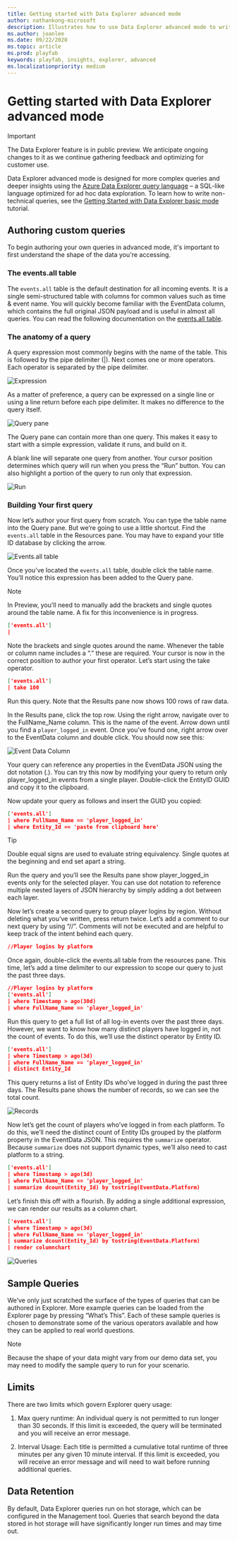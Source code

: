 ```yaml
---
title: Getting started with Data Explorer advanced mode
author: nathankong-microsoft
description: Illustrates how to use Data Explorer advanced mode to write queries.
ms.author: joanlee
ms.date: 09/22/2020
ms.topic: article
ms.prod: playfab
keywords: playfab, insights, explorer, advanced
ms.localizationpriority: medium
---
```


# Getting started with Data Explorer advanced mode

>[!IMPORTANT] 
>The Data Explorer feature is in public preview. We anticipate ongoing changes to it as we continue gathering feedback 
and optimizing for customer use.

Data Explorer advanced mode is designed for more complex queries and deeper insights using the [Azure Data Explorer query language](https://docs.microsoft.com/azure/data-explorer/write-queries) – a SQL-like language optimized for ad hoc data exploration. To learn how to write non-technical queries, see the [Getting Started with Data Explorer basic mode](getting-started-with-data-explorer-basic.md) tutorial.

## Authoring custom queries

To begin authoring your own queries in advanced mode, it's important to first understand the shape of the data you're accessing.

### The events.all table

The `events.all` table is the default destination for all incoming events. It is a single semi-structured table with columns for common values such as time & event name. You will quickly become familiar with the EventData column, which contains the full original JSON payload and is useful in almost all queries. You can read the following documentation on the [events.all table](../schemas/events-all.md).

### The anatomy of a query

A query expression most commonly begins with the name of the table. This is followed by the pipe delimiter (|). 
Next comes one or more operators. Each operator is separated by the pipe delimiter. 

![Expression](media/Explorer4-02.png)

As a matter of preference, a query can be expressed on a single line or using a line return before each pipe delimiter. It makes no difference to the query itself.

![Query pane](media/Explorer5-02.png)

The Query pane can contain more than one query. This makes it easy to start with a simple expression, validate it runs, and build on it.

A blank line will separate one query from another. Your cursor position determines which query will run when you press the “Run” button. You can also highlight a portion of the query to run only that expression. 

![Run](media/Explorer6-02.png)

### Building Your first query

Now let’s author your first query from scratch. You can type the table name into the Query pane. But we’re going to use a little shortcut. Find the `events.all` table in the Resources pane. You may have to expand your title ID database by clicking the arrow.

![Events.all table](media/Explorer7-01.png)

Once you’ve located the `events.all` table, double click the table name. You’ll notice this expression has been added to the Query pane. 

> [!NOTE]
> In Preview, you'll need to manually add the brackets and single quotes around the table name. A fix for this inconvenience is in progress.

```json
['events.all']
| 
```

Note the brackets and single quotes around the name. Whenever the table or column name includes a “.” these are required. Your cursor is now in the correct position to author your first operator. Let’s start using the take operator.

```json
['events.all']
| take 100
```

Run this query. Note that the Results pane now shows 100 rows of raw data. 

In the Results pane, click the top row. Using the right arrow, navigate over to the FullName_Name column. This is the name of the event. Arrow down until you find a `player_logged_in` event. Once you’ve found one, right arrow over to the EventData column and double click. You should now see this:

![Event Data Column](media/Explorer8-01.png)

Your query can reference any properties in the EventData JSON using the dot notation (.). You can try this now by modifying your query to return only player_logged_in events from a single player. Double-click the EntityID GUID and copy it to the clipboard. 

Now update your query as follows and insert the GUID you copied:

```json
['events.all']
| where FullName_Name == 'player_logged_in'
| where Entity_Id == 'paste from clipboard here'
```

> [!TIP]
> Double equal signs are used to evaluate string equivalency. Single quotes at the beginning and end set apart a string.

Run the query and you’ll see the Results pane show player_logged_in events only for the selected player. You can use dot notation to reference multiple nested layers of JSON hierarchy by simply adding a dot between each layer. 

Now let’s create a second query to group player logins by region. Without deleting what you’ve written, press return twice. Let’s add a comment to our next query by using “//”. Comments will not be executed and are helpful to keep track of the intent behind each query.

```json
//Player logins by platform
```

Once again, double-click the events.all table from the resources pane. This time, let’s add a time delimiter to our expression to scope our query to just the past three days. 

```json
//Player logins by platform
['events.all']
| where Timestamp > ago(30d)
| where FullName_Name == 'player_logged_in'
```

Run this query to get a full list of all log-in events over the past three days. However, we want to know how many distinct players have logged in, not the count of events. To do this, we’ll use the distinct operator by Entity ID. 

```json
['events.all']
| where Timestamp > ago(3d)
| where FullName_Name == 'player_logged_in'
| distinct Entity_Id
```

This query returns a list of Entity IDs who’ve logged in during the past three days. The Results pane shows the number of records, so we can see the total count. 

![Records](media/Explorer9-03.png)

Now let’s get the count of players who’ve logged in from each platform. To do this, we’ll need the distinct count of Entity IDs grouped by the platform property in the EventData JSON. This requires the `summarize` operator. Because `summarize` does not support dynamic types, we’ll also need to cast platform to a string.  

```json
['events.all']
| where Timestamp > ago(3d)
| where FullName_Name == 'player_logged_in'
| summarize dcount(Entity_Id) by tostring(EventData.Platform)
```

Let’s finish this off with a flourish. By adding a single additional expression, we can render our results as a column chart. 

```json
['events.all']
| where Timestamp > ago(3d)
| where FullName_Name == 'player_logged_in'
| summarize dcount(Entity_Id) by tostring(EventData.Platform)
| render columnchart
```

![Queries](media/Explorer10-01.png)

## Sample Queries

We’ve only just scratched the surface of the types of queries that can be authored in Explorer. More example queries can be loaded from the Explorer page by pressing “What’s This”. Each of these sample queries is chosen to demonstrate some of the various operators available and how they can be applied to real world questions.

> [!NOTE]
> Because the shape of your data might vary from our demo data set, you may need to modify the sample query to run for your scenario.

## Limits
There are two limits which govern Explorer query usage:
 
1. Max query runtime: An individual query is not permitted to run longer than 30 seconds. If this limit is exceeded, the query will be terminated and you will receive an error message.

2. Interval Usage: Each title is permitted a cumulative total runtime of three minutes per any given 10 minute interval. If this limit is exceeded, you will receive an error message and will need to wait before running additional queries. 

## Data Retention

By default, Data Explorer queries run on hot storage, which can be configured in the Management tool. Queries that search beyond the data stored in hot storage will have significantly longer run times and may time out.
